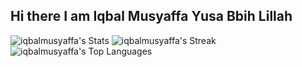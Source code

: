## Hi there I am Iqbal Musyaffa Yusa Bbih Lillah

<!--
**iqbalmusyaffa/iqbalmusyaffa** is a ✨ _special_ ✨ repository because its `README.md` (this file) appears on your GitHub profile.

Here are some ideas to get you started:

- 🔭 I’m currently working on ...
- 🌱 I’m currently learning ...
- 👯 I’m looking to collaborate on ...
- 🤔 I’m looking for help with ...
- 💬 Ask me about ...
- 📫 How to reach me: ...
- 😄 Pronouns: ...
- ⚡ Fun fact: ...
-->
![iqbalmusyaffa's Stats](https://github-readme-stats.vercel.app/api?username=iqbalmusyaffa&theme=vue-dark&show_icons=true&hide_border=false&count_private=true)
![iqbalmusyaffa's Streak](https://github-readme-streak-stats.herokuapp.com/?user=iqbalmusyaffa&theme=vue-dark&hide_border=false)
![iqbalmusyaffa's Top Languages](https://github-readme-stats.vercel.app/api/top-langs/?username=iqbalmusyaffa&theme=vue-dark&show_icons=true&hide_border=false&layout=compact)
